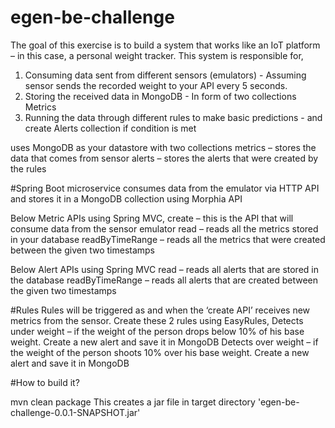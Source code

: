 # egen-be-challenge

The goal of this exercise is to build a system that works like an IoT platform – in this case, a personal weight tracker. This system is responsible for,
1. Consuming data sent from different sensors (emulators) - Assuming sensor sends the recorded weight to your API every 5 seconds. 
2. Storing the received data in MongoDB - In form of two collections Metrics
3. Running the data through different rules to make basic predictions - and create Alerts collection if condition is met

uses MongoDB as your datastore with two collections
metrics – stores the data that comes from sensor
alerts – stores the alerts that were created by the rules

#Spring Boot microservice
consumes data from the emulator via HTTP API and stores it in a MongoDB collection using Morphia API 

Below Metric APIs using Spring MVC,
create – this is the API that will consume data from the sensor emulator
read – reads all the metrics stored in your database
readByTimeRange – reads all the metrics that were created between the given two timestamps

Below Alert APIs using Spring MVC
read – reads all alerts that are stored in the database
readByTimeRange – reads all alerts that are created between the given two timestamps

#Rules
Rules will be triggered as and when the ‘create API’ receives new metrics from the sensor. Create these 2 rules using EasyRules,
Detects under weight – if the weight of the person drops below 10% of his base weight. Create a new alert and save it in MongoDB
Detects over weight – if the weight of the person shoots 10% over his base weight. Create a new alert and save it in MongoDB

#How to build it?

mvn clean package
This creates a jar file in target directory 'egen-be-challenge-0.0.1-SNAPSHOT.jar'

